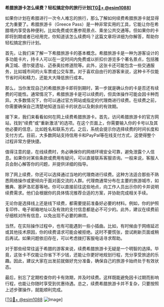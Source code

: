 **希腊旅游卡怎么续费？轻松搞定你的旅行计划[[TG💪+ @esim1088](https://t.me/s/esim1088)]**

如果你计划在希腊进行一次令人难忘的旅行，那么了解如何续费希腊旅游卡就显得尤为重要了。希腊旅游卡（Greece Pass）是一种非常实用的工具，它能让你在希腊境内享受各种便利，比如免费或优惠参观景点、乘坐公共交通等。但如果你的卡即将到期或者已经用完，你知道该怎么续费吗？这篇文章将详细为你解答，帮助你轻松搞定旅行计划。

首先，让我们来了解一下希腊旅游卡的基本概念。希腊旅游卡是一种为游客设计的多功能卡片，持卡人可以在一定时间内免费或以折扣价游览多个著名景点，包括雅典卫城、德尔斐遗址、迈泰奥拉修道院等。此外，这张卡还可能包含一些交通服务，比如城市间的火车票或公交车票。对于喜欢自由行的游客来说，这种卡不仅能节省时间和精力，还能大大降低旅行成本。

那么，当你发现自己的希腊旅游卡即将到期时，第一步就是确认你的卡是否还有续费的可能性。通常情况下，希腊旅游卡是可以续费的，但具体操作可能会因卡种而异。大多数情况下，你可以通过官方网站或指定的代理商进行续费。在续费之前，你需要确保自己清楚地知道当前卡的状态以及剩余的有效期。

接下来，我们来看看如何在网上续费希腊旅游卡。首先，访问希腊旅游卡的官方网站，找到“续费”或“重新激活”的选项。在这个页面上，你需要输入你的卡号以及其他必要的信息，比如姓名和联系方式。之后，系统会提示你选择续费的时间长度和支付方式。目前，大多数网站支持信用卡和PayPal等在线支付方式，这使得整个过程非常方便快捷。

值得注意的是，在线续费时，务必确保你的网络环境安全可靠，避免泄露个人信息。如果你对某些条款或费用有疑问，可以直接联系客服咨询。一般来说，客服人员会耐心解答你的问题，并提供详细的指导。

除了网上续费，你还可以选择通过当地的代理商进行续费。这种方法适合那些不熟悉网络操作或更倾向于面对面交流的人群。代理商通常分布在主要的旅游城市，如雅典、塞萨洛尼基等地。你可以直接前往这些地点，向工作人员出示你的卡并说明续费需求。他们会根据你的具体情况推荐合适的方案，并协助完成相关手续。

无论你是选择线上还是线下续费，都需要提前准备好必要的材料。例如，你的护照复印件、电子邮箱地址以及有效的支付信息都是必不可少的。此外，建议在续费前仔细核对所有信息，以免出现不必要的麻烦。

当然，在实际操作过程中，也有可能遇到一些小插曲。比如，有时候由于网络延迟或其他技术原因，你的续费请求可能会被拒绝。这时不要慌张，尝试刷新页面或稍后再试。如果问题依旧存在，可以考虑拨打客服电话寻求帮助。

对于那些经常往返于希腊的游客来说，续费希腊旅游卡无疑是一个明智的选择。毕竟，这张卡不仅能让你省下不少钱，还能让你更好地规划行程，充分享受旅途的乐趣。因此，建议大家在出发前就做好充分准备，确保自己的旅游卡始终处于有效状态。

最后，别忘了定期检查你的卡有效期，并及时续费。这样既能避免因卡过期而影响行程，也能让你随时享受到优惠待遇。总之，续费希腊旅游卡并不复杂，只要按照上述步骤操作，就能顺利完成。

[[TG💪+ @esim1088](https://t.me/s/esim1088) ![Image](https://i.postimg.cc/4NQfJmqS/Snipaste-2025-05-13-00-14-12.png)]